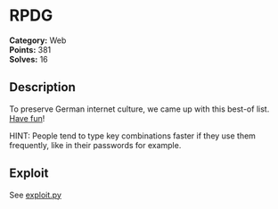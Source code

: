 # RPDG
**Category:** Web  
**Points:** 381  
**Solves:** 16  

## Description
To preserve German internet culture, we came up with this best-of list. [Have fun](https://rpdg.fluxfingersforfuture.fluxfingers.net/)!

HINT: People tend to type key combinations faster if they use them frequently, like in their passwords for example.

## Exploit
See [exploit.py](scripts/exploit.py)
